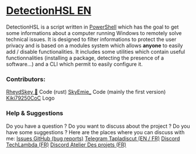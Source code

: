 # [DetectionHSL EN](https://github.com/woomy4680-exe/DetectionHSL) 
DetectionHSL is a script written in [PowerShell](https://github.com/powershell/powershell) which has the goal to get some informations about a computer running Windows to remotely solve technical issues. It is designed to filter informations to protect the user privacy and is based on a modules system which allows **anyone** to easily add / disable functionalities. It includes some utilities which contain useful functionnalities (installing a package, detecting the presence of a software...) and a CLI which permit to easily configure it.
### Contributors:
[RheydSkey 🍪](https://github.com/Rheydskey) Code (rust)
[SkyEmie_](https://github.com/SkyEmie) Code (mainly the first version)
[Kiki79250CoC](https://twitter.com/Kiki79250CoC) Logo

### Help & Suggestions
Do you have a question ? Do you want to discuss about the project ? Do you have some suggestions ? Here are the places where you can discuss with me:
[Issues GitHub (bug reports)](https://github.com/DetectionHSL/DetectionHSL/issues)
[Telegram Tapladiscut (EN / FR)](https://t.me/woomy4680)
[Discord TechLambda (FR)](https://discord.gg/ARQGTS9)
[Discord Atelier Des projets (FR)](https://discord.gg/wNcrRpD)
